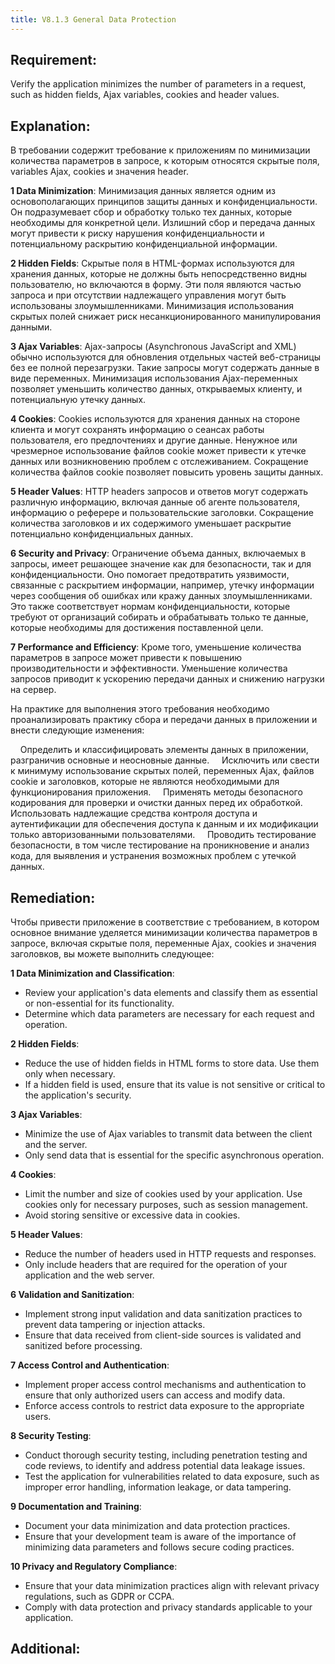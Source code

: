 ```yaml
---
title: V8.1.3 General Data Protection
---
```




## Requirement:

Verify the application minimizes the number of parameters in a request, such as hidden fields, Ajax variables, cookies and header values.

## Explanation:

В требовании содержит требование к приложениям по минимизации количества параметров в запросе, к которым относятся скрытые поля, variables Ajax, cookies и значения header. 


**1 Data Minimization**: Минимизация данных является одним из основополагающих принципов защиты данных и конфиденциальности. Он подразумевает сбор и обработку только тех данных, которые необходимы для конкретной цели. Излишний сбор и передача данных могут привести к риску нарушения конфиденциальности и потенциальному раскрытию конфиденциальной информации.


**2 Hidden Fields**: Скрытые поля в HTML-формах используются для хранения данных, которые не должны быть непосредственно видны пользователю, но включаются в форму. Эти поля являются частью запроса и при отсутствии надлежащего управления могут быть использованы злоумышленниками. Минимизация использования скрытых полей снижает риск несанкционированного манипулирования данными.

 
**3 Ajax Variables**: Ajax-запросы (Asynchronous JavaScript and XML) обычно используются для обновления отдельных частей веб-страницы без ее полной перезагрузки. Такие запросы могут содержать данные в виде переменных. Минимизация использования Ajax-переменных позволяет уменьшить количество данных, открываемых клиенту, и потенциальную утечку данных.

 
**4 Cookies**: Cookies используются для хранения данных на стороне клиента и могут сохранять информацию о сеансах работы пользователя, его предпочтениях и другие данные. Ненужное или чрезмерное использование файлов cookie может привести к утечке данных или возникновению проблем с отслеживанием. Сокращение количества файлов cookie позволяет повысить уровень защиты данных.

 
**5 Header Values**: HTTP headers запросов и ответов могут содержать различную информацию, включая данные об агенте пользователя, информацию о реферере и пользовательские заголовки. Сокращение количества заголовков и их содержимого уменьшает раскрытие потенциально конфиденциальных данных.

 
**6 Security and Privacy**: Ограничение объема данных, включаемых в запросы, имеет решающее значение как для безопасности, так и для конфиденциальности. Оно помогает предотвратить уязвимости, связанные с раскрытием информации, например, утечку информации через сообщения об ошибках или кражу данных злоумышленниками. Это также соответствует нормам конфиденциальности, которые требуют от организаций собирать и обрабатывать только те данные, которые необходимы для достижения поставленной цели.

 
**7 Performance and Efficiency**: Кроме того, уменьшение количества параметров в запросе может привести к повышению производительности и эффективности. Уменьшение количества запросов приводит к ускорению передачи данных и снижению нагрузки на сервер.



На практике для выполнения этого требования необходимо проанализировать практику сбора и передачи данных в приложении и внести следующие изменения:


    Определить и классифицировать элементы данных в приложении, разграничив основные и неосновные данные.
    Исключить или свести к минимуму использование скрытых полей, переменных Ajax, файлов cookie и заголовков, которые не являются необходимыми для функционирования приложения.
    Применять методы безопасного кодирования для проверки и очистки данных перед их обработкой.
    Использовать надлежащие средства контроля доступа и аутентификации для обеспечения доступа к данным и их модификации только авторизованными пользователями.
    Проводить тестирование безопасности, в том числе тестирование на проникновение и анализ кода, для выявления и устранения возможных проблем с утечкой данных.

## Remediation:

Чтобы привести приложение в соответствие с требованием, в котором основное внимание уделяется минимизации количества параметров в запросе, включая скрытые поля, переменные Ajax, cookies и значения заголовков, вы можете выполнить следующее:

 
**1 Data Minimization and Classification**:

  - Review your application's data elements and classify them as essential or non-essential for its functionality.
  - Determine which data parameters are necessary for each request and operation.
 
**2 Hidden Fields**:

  - Reduce the use of hidden fields in HTML forms to store data. Use them only when necessary.
  - If a hidden field is used, ensure that its value is not sensitive or critical to the application's security.
 
**3 Ajax Variables**:

  - Minimize the use of Ajax variables to transmit data between the client and the server.
  - Only send data that is essential for the specific asynchronous operation.
 
**4 Cookies**:

  - Limit the number and size of cookies used by your application. Use cookies only for necessary purposes, such as session management.
  - Avoid storing sensitive or excessive data in cookies.
 
**5 Header Values**:

  - Reduce the number of headers used in HTTP requests and responses.
  - Only include headers that are required for the operation of your application and the web server.
 
**6 Validation and Sanitization**:

  - Implement strong input validation and data sanitization practices to prevent data tampering or injection attacks.
  - Ensure that data received from client-side sources is validated and sanitized before processing.
 
**7 Access Control and Authentication**:

  - Implement proper access control mechanisms and authentication to ensure that only authorized users can access and modify data.
  - Enforce access controls to restrict data exposure to the appropriate users.
 
**8 Security Testing**:

  - Conduct thorough security testing, including penetration testing and code reviews, to identify and address potential data leakage issues.
  - Test the application for vulnerabilities related to data exposure, such as improper error handling, information leakage, or data tampering.
 
**9 Documentation and Training**:

  - Document your data minimization and data protection practices.
  - Ensure that your development team is aware of the importance of minimizing data parameters and follows secure coding practices.
 
**10 Privacy and Regulatory Compliance**:

  - Ensure that your data minimization practices align with relevant privacy regulations, such as GDPR or CCPA.
  - Comply with data protection and privacy standards applicable to your application.


## Additional:




